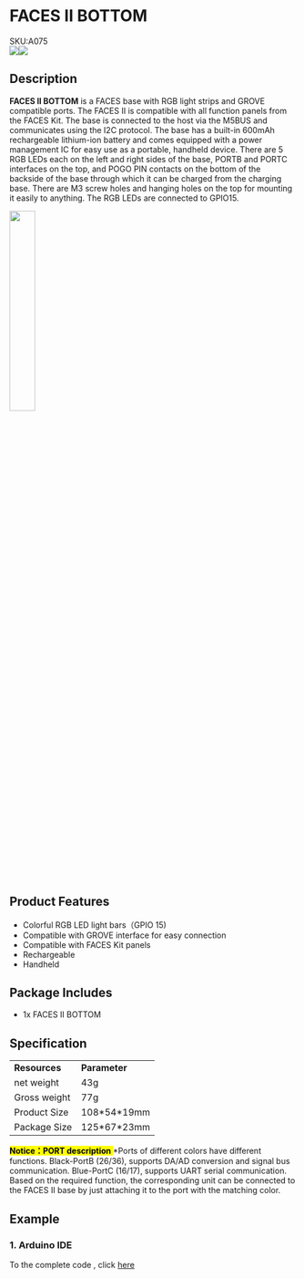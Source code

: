 # FACES II BOTTOM

<div class="badge badge-pill badge-primary product_sku_tag">SKU:A075</div>

<div class="product_pic"><img src="assets/img/product_pics/module/facesII_bottom/faceii_01.webp"><img src="assets/img/product_pics/module/facesII_bottom/faceii_02.webp"></div>

## Description

**FACES II BOTTOM** is a FACES base with RGB light strips and GROVE compatible ports. The FACES II  is compatible with all function panels from the FACES Kit. The base is connected to the host via the M5BUS and communicates using the I2C protocol. The base has a built-in 600mAh rechargeable lithium-ion battery and comes equipped with a power management IC for easy use as a portable, handheld device. There are 5 RGB LEDs each on the left and right sides of the base, PORTB and PORTC interfaces on the top, and POGO PIN contacts on the bottom of the backside of the base through which it can be charged from the charging base. There are M3 screw holes and hanging holes on the top for mounting it easily to anything. The RGB LEDs are connected to GPIO15.

<img src="assets/img/product_pics/module/facesII_bottom/different.webp" width="30%" height="30%" >

## Product Features

- Colorful RGB LED light bars（GPIO 15)
- Compatible with GROVE interface for easy connection
- Compatible with FACES Kit panels
- Rechargeable 
- Handheld

## Package Includes

- 1x FACES II BOTTOM

## Specification

<table>
   <tr style="font-weight:bold">
      <td>Resources</td>
      <td>Parameter</td>
   </tr>
   <tr>
      <td>net weight</td>
      <td>43g</td>
   </tr>
   <tr>
      <td>Gross weight</td>
      <td>77g</td>
   </tr>
   <tr>
      <td>Product Size</td>
      <td>108*54*19mm</td>
   </tr>
   <tr>
      <td>Package Size</td>
      <td>125*67*23mm</td>
   </tr>
 </table>

**<mark>Notice：PORT description </mark>**
*Ports of different colors have different functions. Black-PortB (26/36), supports DA/AD conversion and signal bus communication. Blue-PortC (16/17), supports UART serial communication. Based on the required function, the corresponding unit can be connected to the FACES II base by just attaching it to the port with the matching color.

## Example

### 1. Arduino IDE

To the complete code , click [here](https://github.com/m5stack/M5Stack/tree/master/examples/Face/FACESII_RGB_BAR)

<script>

   var purchase_link = 'https://m5stack.com/collections/all/products/m5-faces-ii-bottom-board';

   anchor_search(purchase_link);
   scrollFunc();

</script>